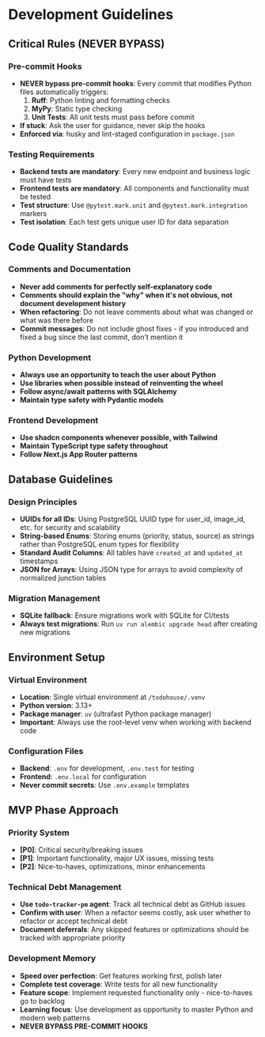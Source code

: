 # Development Guidelines

## Critical Rules (NEVER BYPASS)

### Pre-commit Hooks
- **NEVER bypass pre-commit hooks**: Every commit that modifies Python files automatically triggers:
  1. **Ruff**: Python linting and formatting checks
  2. **MyPy**: Static type checking  
  3. **Unit Tests**: All unit tests must pass before commit
- **If stuck**: Ask the user for guidance, never skip the hooks
- **Enforced via**: husky and lint-staged configuration in `package.json`

### Testing Requirements
- **Backend tests are mandatory**: Every new endpoint and business logic must have tests
- **Frontend tests are mandatory**: All components and functionality must be tested
- **Test structure**: Use `@pytest.mark.unit` and `@pytest.mark.integration` markers
- **Test isolation**: Each test gets unique user ID for data separation

## Code Quality Standards

### Comments and Documentation
- **Never add comments for perfectly self-explanatory code**
- **Comments should explain the "why" when it's not obvious, not document development history**
- **When refactoring**: Do not leave comments about what was changed or what was there before
- **Commit messages**: Do not include ghost fixes - if you introduced and fixed a bug since the last commit, don't mention it

### Python Development
- **Always use an opportunity to teach the user about Python**
- **Use libraries when possible instead of reinventing the wheel**
- **Follow async/await patterns with SQLAlchemy**
- **Maintain type safety with Pydantic models**

### Frontend Development
- **Use shadcn components whenever possible, with Tailwind**
- **Maintain TypeScript type safety throughout**
- **Follow Next.js App Router patterns**

## Database Guidelines

### Design Principles
- **UUIDs for all IDs**: Using PostgreSQL UUID type for user_id, image_id, etc. for security and scalability
- **String-based Enums**: Storing enums (priority, status, source) as strings rather than PostgreSQL enum types for flexibility
- **Standard Audit Columns**: All tables have `created_at` and `updated_at` timestamps
- **JSON for Arrays**: Using JSON type for arrays to avoid complexity of normalized junction tables

### Migration Management
- **SQLite fallback**: Ensure migrations work with SQLite for CI/tests
- **Always test migrations**: Run `uv run alembic upgrade head` after creating new migrations

## Environment Setup

### Virtual Environment
- **Location**: Single virtual environment at `/todohouse/.venv`
- **Python version**: 3.13+
- **Package manager**: `uv` (ultrafast Python package manager)
- **Important**: Always use the root-level venv when working with backend code

### Configuration Files
- **Backend**: `.env` for development, `.env.test` for testing
- **Frontend**: `.env.local` for configuration
- **Never commit secrets**: Use `.env.example` templates

## MVP Phase Approach

### Priority System
- **[P0]**: Critical security/breaking issues
- **[P1]**: Important functionality, major UX issues, missing tests  
- **[P2]**: Nice-to-haves, optimizations, minor enhancements

### Technical Debt Management
- **Use `todo-tracker-pm` agent**: Track all technical debt as GitHub issues
- **Confirm with user**: When a refactor seems costly, ask user whether to refactor or accept technical debt
- **Document deferrals**: Any skipped features or optimizations should be tracked with appropriate priority

### Development Memory
- **Speed over perfection**: Get features working first, polish later
- **Complete test coverage**: Write tests for all new functionality
- **Feature scope**: Implement requested functionality only - nice-to-haves go to backlog
- **Learning focus**: Use development as opportunity to master Python and modern web patterns
- **NEVER BYPASS PRE-COMMIT HOOKS**